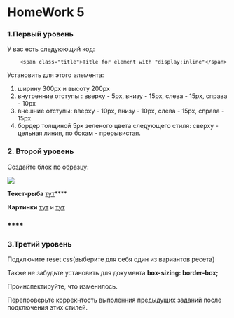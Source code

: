 # HomeWork 5

### **1.Первый уровень**

У вас есть следуюющий код:

```text
    <span class="title">Title for element with "display:inline"</span>
```

Установить для этого элемента:

1. ширину 300px и высоту 200px
2. внутренние отступы : вверху - 5px, внизу - 15px, слева - 15px, справа - 10px
3. внешние отступы: вверху - 10px, внизу - 10px, слева - 15px, справа - 15px
4. бордер толщиной 5px зеленого цвета следующего стиля: сверху - цельная линия, по бокам - прерывистая.



### **2. Второй уровень**

Создайте блок по образцу:

![](https://github.com/olgamaslovaolga/Alevel-Markup/raw/master/images/hw-6.2.png)

**Текст-рыба** [тут](https://ru.lipsum.com/)\*\*\*\*

**Картинки** [тут](https://github.com/olgamaslovaolga/Alevel-Markup/raw/master/images/hw-6.2.1.png) и [тут](https://github.com/olgamaslovaolga/Alevel-Markup/raw/master/images/hw-6.2.2.png)

### \*\*\*\*

### **3.Третий уровень**

Подключите reset css\(выберите для себя один из вариантов ресета\)

Также не забудьте установить для документа **box-sizing: border-box;**

Проинспектируйте, что изменилось. 

Перепроверьте коррекнтость выполенния предыдущих заданий после подключения этих стилей.  


